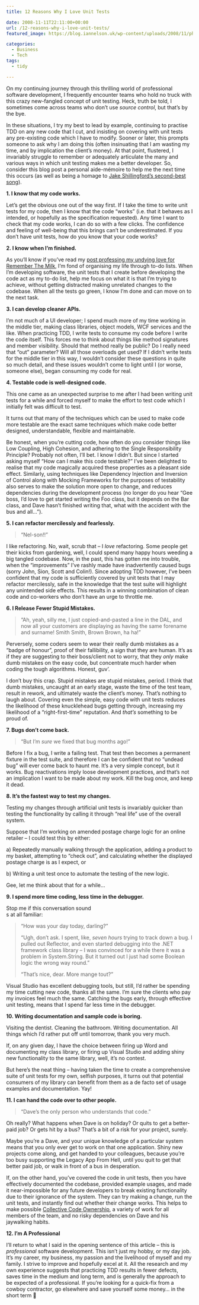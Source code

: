 ```yaml
---
title: 12 Reasons Why I Love Unit Tests

date: 2008-11-11T22:11:00+00:00
url: /12-reasons-why-i-love-unit-tests/
featured_image: https://blog.iannelson.uk/wp-content/uploads/2008/11/photo-1523976888287-7454b4df44f4.jpg

categories:
  - Business
  - Tech
tags:
  - tidy

---
```

<!--kg-card-begin: html-->

On my continuing journey through this thrilling world of professional software development, I frequently encounter teams who hold no truck with this crazy new-fangled concept of unit testing. Heck, truth be told, I sometimes come across teams who don&#8217;t use _source control_, but that&#8217;s by the bye.

In these situations, I try my best to lead by example, continuing to practise TDD on any new code that I cut, and insisting on covering with unit tests any pre-existing code which I have to modify. Sooner or later, this prompts someone to ask why I am doing this (often insinuating that I am wasting my time, and by implication the client&#8217;s money). At that point, flustered, I invariably struggle to remember or adequately articulate the many and various ways in which unit testing makes me a better developer. So, consider this blog post a personal aide-mémoire to help me the next time this occurs (as well as being a homage to [Jake Shillingford&#8217;s second-best song][1]).

**1. I know that my code works.**

Let&#8217;s get the obvious one out of the way first. If I take the time to write unit tests for my code, then I know that the code &#8220;works&#8221; (i.e. that it behaves as I intended, or hopefully as the specification requested). Any time I want to check that my code works, I can do so with a few clicks. The confidence and feeling of well-being that this brings can&#8217;t be underestimated. If you don&#8217;t have unit tests, how do you know that your code works?

**2. I know when I&#8217;m finished.**

As you&#8217;ll know if you&#8217;ve read my [post professing my undying love for Remember The Milk][2], I&#8217;m fond of organising my life through to-do lists. When I&#8217;m developing software, the unit tests that I create before developing the code act as my to-do list, help me focus on what it is that I&#8217;m trying to achieve, without getting distracted making unrelated changes to the codebase. When all the tests go green, I know I&#8217;m done and can move on to the next task.

**3. I can develop cleaner APIs.**

I&#8217;m not much of a UI developer; I spend much more of my time working in the middle tier, making class libraries, object models, WCF services and the like. When practicing TDD, I write tests to consume my code before I write the code itself. This forces me to think about things like method signatures and member visibility. Should that method really be public? Do I really need that &#8220;out&#8221; parameter? Will all those overloads get used? If I didn&#8217;t write tests for the middle tier in this way, I wouldn&#8217;t consider these questions in quite so much detail, and these issues wouldn&#8217;t come to light until I (or worse, someone else), began consuming my code for real.

**4. Testable code is well-designed code.**

This one came as an unexpected surprise to me after I had been writing unit tests for a while and forced myself to make the effort to test code which I initially felt was difficult to test.

It turns out that many of the techniques which can be used to make code more testable are the exact same techniques which make code better designed, understandable, flexible and maintainable.

Be honest, when you&#8217;re cutting code, how often do you consider things like Low Coupling, High Cohesion, and adhering to the Single Responsibility Principle? Probably not often, I&#8217;ll bet. I know I didn&#8217;t. But since I started asking myself &#8220;How can I make this code testable?&#8221; I&#8217;ve been delighted to realise that my code magically acquired these properties as a pleasant side effect. Similarly, using techniques like Dependency Injection and Inversion of Control along with Mocking Frameworks for the purposes of testability also serves to make the solution more open to change, and reduces dependencies during the development process (no longer do you hear &#8220;Gee boss, I&#8217;d love to get started writing the Foo class, but it depends on the Bar class, and Dave hasn&#8217;t finished writing that, what with the accident with the bus and all…&#8221;).

**5. I can refactor mercilessly and fearlessly.**

> &#8220;Nel-son!!&#8221;

I like refactoring. No, wait, scrub that – I _love_ refactoring. Some people get their kicks from gardening, well, I could spend many happy hours weeding a big tangled codebase. Now, in the past, this has gotten me into trouble, when the &#8220;improvements&#8221; I&#8217;ve rashly made have inadvertently caused bugs (sorry John, Sion, Scott and Colin!). Since adopting TDD however, I&#8217;ve been confident that my code is sufficiently covered by unit tests that I may refactor mercilessly, safe in the knowledge that the test suite will highlight any unintended side effects. This results in a winning combination of clean code and co-workers who don&#8217;t have an urge to throttle me.

**6. I Release Fewer Stupid Mistakes.**

> &#8220;Ah, yeah, silly me, I just copied-and-pasted a line in the DAL, and now all your customers are displaying as having the same forename and surname! Smith Smith, Brown Brown, ha ha!&#8221;

Perversely, some coders seem to wear their really dumb mistakes as a &#8220;badge of honour&#8221;, proof of their fallibility, a sign that they are human. It&#8217;s as if they are suggesting to their boss/client not to worry, that they _only_ make dumb mistakes on the easy code, but concentrate much harder when coding the tough algorithms. Honest, guv&#8217;.

I don&#8217;t buy this crap. Stupid mistakes are stupid mistakes, period. I think that dumb mistakes, uncaught at an early stage, waste the time of the test team, result in rework, and ultimately waste the client&#8217;s money. That&#8217;s nothing to laugh about. Covering even the simple, easy code with unit tests reduces the likelihood of these knucklehead bugs getting through, increasing my likelihood of a &#8220;right-first-time&#8221; reputation. And _that&#8217;s_ something to be proud of.

**7. Bugs don&#8217;t come back.**

> &#8220;But I&#8217;m _sure_ we fixed that bug months ago!&#8221;

Before I fix a bug, I write a failing test. That test then becomes a permanent fixture in the test suite, and therefore I can be confident that no &#8220;undead bug&#8221; will ever come back to haunt me. It&#8217;s a very simple concept, but it works. Bug reactivations imply loose development practices, and that&#8217;s not an implication I want to be made about my work. Kill the bug once, and keep it dead.

**8. It&#8217;s the fastest way to test my changes.**

Testing my changes through artificial unit tests is invariably quicker than testing the functionality by calling it through &#8220;real life&#8221; use of the overall system.

Suppose that I&#8217;m working on amended postage charge logic for an online retailer &#8211; I could test this by either:

a) Repeatedly manually walking through the application, adding a product to my basket, attempting to &#8220;check out&#8221;, and calculating whether the displayed postage charge is as I expect, or

b) Writing a unit test once to automate the testing of the new logic.

Gee, let me think about that for a while&#8230;

**9. I spend more time coding, less time in the debugger.**

Stop me if this conversation sound  
s at all familiar:

> &#8220;How was your day today, darling?&#8221;
> 
> &#8220;Ugh, don&#8217;t ask. I spent, like, _seven hours_ trying to track down a bug. I pulled out Reflector, and even started debugging into the .NET framework class library &#8211; I was convinced for a while there it was a problem in System.String. But it turned out I just had some Boolean logic the wrong way round.&#8221;
> 
> &#8220;That&#8217;s nice, dear. More mange tout?&#8221;

Visual Studio has excellent debugging tools, but still, I&#8217;d rather be spending my time cutting new code, thanks all the same. I&#8217;m sure the clients who pay my invoices feel much the same. Catching the bugs early, through effective unit testing, means that I spend far less time in the debugger.

**10. Writing documentation and sample code is boring.**

Visiting the dentist. Cleaning the bathroom. Writing documentation. All things which I&#8217;d rather put off until tomorrow, thank you very much.

If, on any given day, I have the choice between firing up Word and documenting my class library, or firing up Visual Studio and adding shiny new functionality to the same library, well, it&#8217;s no contest.

But here&#8217;s the neat thing – having taken the time to create a comprehensive suite of unit tests for my own, selfish purposes, it turns out that potential consumers of my library can benefit from them as a de facto set of usage examples and documentation. Yay!

**11. I can hand the code over to other people.**

> &#8220;Dave&#8217;s the only person who understands that code.&#8221;

Oh really? What happens when Dave is on holiday? Or quits to get a better-paid job? Or gets hit by a bus? That&#8217;s a bit of a risk for your project, surely.

Maybe you&#8217;re a Dave, and your unique knowledge of a particular system means that you only ever get to work on that one application. Shiny new projects come along, and get handed to your colleagues, because you&#8217;re too busy supporting the Legacy App From Hell, until you quit to get that better paid job, or walk in front of a bus in desperation.

If, on the other hand, you&#8217;ve covered the code in unit tests, then you have effectively documented the codebase, provided example usages, and made it near-impossible for any future developers to break existing functionality due to their ignorance of the system. They can try making a change, run the unit tests, and instantly find out whether their change works. This helps to make possible [Collective Code Ownership][3], a variety of work for all members of the team, and no risky dependencies on Dave and his jaywalking habits.

**12. I&#8217;m A Professional**

I&#8217;ll return to what I said in the opening sentence of this article – this is _professional_ software development. This isn&#8217;t just my hobby, or my day job. It&#8217;s my career, my business, my passion and the livelihood of myself and my family. I strive to improve and hopefully excel at it. All the research and my own experience suggests that practicing TDD results in fewer defects, saves time in the medium and long term, and is generally the approach to be expected of a professional. If you&#8217;re looking for a quick-fix from a cowboy contractor, go elsewhere and save yourself some money… in the short term 🙂

<!--kg-card-end: html-->

 [1]: http://uk.youtube.com/watch?v=DW1AHrTNBao
 [2]: https://blog.iannelson.uk/remember-the-milk/
 [3]: http://www.extremeprogramming.org/rules/collective.html